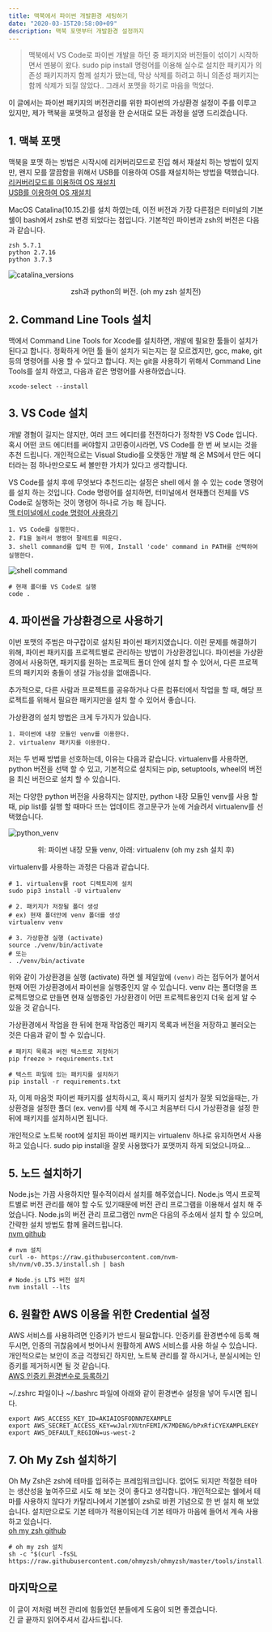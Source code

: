 ```yaml
---
title: 맥북에서 파이썬 개발환경 세팅하기
date: "2020-03-15T20:58:00+09"
description: 맥북 포맷부터 개발환경 설정까지
---
```


> 맥북에서 VS Code로 파이썬 개발을 하던 중 패키지와 버전들이 섞이기 시작하면서 멘붕이 왔다. sudo pip install 명령어를 이용해 실수로 설치한 패키지가 의존성 패키지까지 함께 설치가 됐는데, 막상 삭제를 하려고 하니 의존성 패키지는 함께 삭제가 되질 않았다.. 그래서 포맷을 하기로 마음을 먹었다.

이 글에서는 파이썬 패키지의 버전관리를 위한 파이썬의 가상환경 설정이 주를 이루고 있지만, 제가 맥북을 포맷하고 설정을 한 순서대로 모든 과정을 설명 드리겠습니다.


## 1. 맥북 포맷

맥북을 포맷 하는 방법은 시작시에 리커버리모드로 진입 해서 재설치 하는 방법이 있지만, 왠지 모를 깔끔함을 위해서 USB를 이용하여 OS를 재설치하는 방법을 택했습니다.\
[리커버리모드를 이용하여 OS 재설치](https://support.apple.com/ko-kr/HT204904)\
[USB를 이용하여 OS 재설치](https://support.apple.com/ko-kr/HT201372)

MacOS Catalina(10.15.2)를 설치 하였는데, 이전 버전과 가장 다른점은 터미널의 기본 쉘이 bash에서 zsh로 변경 되었다는 점입니다. 기본적인 파이썬과 zsh의 버전은 다음과 같습니다.

    zsh 5.7.1
    python 2.7.16
    python 3.7.3

![catalina_versions](catalina_versions.png)
<p style="text-align:center;"> zsh과 python의 버전. (oh my zsh 설치전) </p>

## 2. Command Line Tools 설치

맥에서 Command Line Tools for Xcode를 설치하면, 개발에 필요한 툴들이 설치가 된다고 합니다. 정확하게 어떤 툴 들이 설치가 되는지는 잘 모르겠지만, gcc, make, git 등의 명령어를 사용 할 수 있다고 합니다. 저는 git을 사용하기 위해서 Command Line Tools를 설치 하였고, 다음과 같은 명령어를 사용하였습니다.

    xcode-select --install

## 3. VS Code 설치

개발 경혐이 길지는 않지만, 여러 코드 에디터를 전전하다가 정착한 VS Code 입니다. 혹시 어떤 코드 에디터를 써야할지 고민중이시라면, VS Code를 한 번 써 보시는 것을 추천 드립니다. 개인적으로는 Visual Studio를 오랫동안 개발 해 온 MS에서 만든 에디터라는 점 하나만으로도 써 볼만한 가치가 있다고 생각합니다.

VS Code를 설치 후에 무엇보다 추천드리는 설정은 shell 에서 쓸 수 있는 code 명령어를 설치 하는 것입니다. Code 명령어를 설치하면, 터미널에서 현재폴더 전체를 VS Code로 실행하는 것이 명령어 하나로 가능 해 집니다.\
[맥 터미널에서 code 명령어 사용하기](https://code.visualstudio.com/docs/setup/mac)

    1. VS Code를 실행한다.
    2. F1을 눌러서 명령어 팔레트를 띄운다.
    3. shell command를 입력 한 뒤에, Install 'code' command in PATH를 선택하여 실행한다.

![shell command](shell-command.png)

``` shell
# 현재 폴더를 VS Code로 실행
code .
```

## 4. 파이썬을 가상환경으로 사용하기

이번 포맷의 주범은 마구잡이로 설치된 파이썬 패키지였습니다. 이런 문제를 해결하기 위해, 파이썬 패키지를 프로젝트별로 관리하는 방법이 가상환경입니다. 파이썬을 가상환경에서 사용하면, 패키지를 원하는 프로젝트 폴더 안에 설치 할 수 있어서, 다른 프로젝트의 패키지와 충돌이 생길 가능성을 없애줍니다.

추가적으로, 다른 사람과 프로젝트를 공유하거나 다른 컴퓨터에서 작업을 할 때, 해당 프로젝트를 위해서 필요한 패키지만을 설치 할 수 있어서 좋습니다.

가상환경의 설치 방법은 크게 두가지가 있습니다.

    1. 파이썬에 내장 모듈인 venv를 이용한다.
    2. virtualenv 패키지를 이용한다.

저는 두 번째 방법을 선호하는데, 이유는 다음과 같습니다. virtualenv를 사용하면, python 버전을 선택 할 수 있고, 기본적으로 설치되는 pip, setuptools, wheel의 버전을 최신 버전으로 설치 할 수 있습니다.

저는 다양한 python 버전을 사용하지는 않지만, python 내장 모듈인 venv를 사용 할 때, pip list를 실행 할 때마다 뜨는 업데이트 경고문구가 눈에 거슬려서 virtualenv를 선택했습니다.

![python_venv](python_venv.png)
<p style="text-align:center;"> 위: 파이썬 내장 모듈 venv, 아래: virtualenv (oh my zsh 설치 후)</p>

virtualenv를 사용하는 과정은 다음과 같습니다.

```shell
# 1. virtualenv를 root 디렉토리에 설치
sudo pip3 install -U virtualenv

# 2. 패키지가 저장될 폴더 생성
# ex) 현재 폴더안에 venv 폴더를 생성
virtualenv venv

# 3. 가상환경 실행 (activate)
source ./venv/bin/activate
# 또는
. ./venv/bin/activate
```

위와 같이 가상환경을 실행 (activate) 하면 쉘 제일앞에 `(venv)` 라는 접두어가 붙어서 현재 어떤 가상환경에서 파이썬을 실행중인지 알 수 있습니다. venv 라는 폴더명을 프로젝트명으로 만들면 현재 실행중인 가상환경이 어떤 프로젝트용인지 더욱 쉽게 알 수 있을 것 같습니다.

가상환경에서 작업을 한 뒤에 현재 작업중인 패키지 목록과 버전을 저장하고 불러오는 것은 다음과 같이 할 수 있습니다.

```shell
# 패키지 목록과 버전 텍스트로 저장하기
pip freeze > requirements.txt

# 텍스트 파일에 있는 패키지를 설치하기
pip install -r requirements.txt
```

자, 이제 마음껏 파이썬 패키지를 설치하시고, 혹시 패키지 설치가 잘못 되었을때는, 가상환경을 설정한 폴더 (ex. venv)를 삭제 해 주시고 처음부터 다시 가상환경을 설정 한 뒤에 패키지를 설치하시면 됩니다.

개인적으로 노트북 root에 설치된 파이썬 패키지는 virtualenv 하나로 유지하면서 사용하고 있습니다. sudo pip install을 잘못 사용했다가 포맷까지 하게 되었으니까요...

## 5. 노드 설치하기

Node.js는 가끔 사용하지만 필수적이라서 설치를 해주었습니다. Node.js 역시 프로젝트별로 버전 관리를 해야 할 수도 있기때문에 버전 관리 프로그램을 이용해서 설치 해 주었습니다. Node.js의 버전 관리 프로그램인 nvm은 다음의 주소에서 설치 할 수 있으며, 간략한 설치 방법도 함께 올려드립니다.\
[nvm github](https://github.com/nvm-sh/nvm)

```shell
# nvm 설치
curl -o- https://raw.githubusercontent.com/nvm-sh/nvm/v0.35.3/install.sh | bash

# Node.js LTS 버전 설치
nvm install --lts
```

## 6. 원활한 AWS 이용을 위한 Credential 설정
AWS 서비스를 사용하려면 인증키가 반드시 필요합니다. 인증키를 환경변수에 등록 해 두시면, 인증의 귀찮음에서 벗어나서 원활하게 AWS 서비스를 사용 하실 수 있습니다. 개인적으로는 보안이 조금 걱정되긴 하지만, 노트북 관리를 잘 하시거나, 분실시에는 인증키를 제거하시면 될 것 같습니다.\
[AWS 인증키 환경변수로 등록하기](https://docs.aws.amazon.com/ko_kr/cli/latest/userguide/cli-configure-envvars.html)

~/.zshrc 파일이나 ~/.bashrc 파일에 아래와 같이 환경변수 설정을 넣어 두시면 됩니다.
```shell
export AWS_ACCESS_KEY_ID=AKIAIOSFODNN7EXAMPLE
export AWS_SECRET_ACCESS_KEY=wJalrXUtnFEMI/K7MDENG/bPxRfiCYEXAMPLEKEY
export AWS_DEFAULT_REGION=us-west-2
```

## 7. Oh My Zsh 설치하기

Oh My Zsh은 zsh에 테마를 입혀주는 프레임워크입니다. 없어도 되지만 적절한 테마는 생산성을 높여주므로 시도 해 보는 것이 좋다고 생각합니다. 개인적으로는 쉘에서 테마를 사용하지 않다가 카탈리나에서 기본쉘이 zsh로 바뀐 기념으로 한 번 설치 해 보았습니다. 설치만으로도 기본 테마가 적용이되는데 기본 테마가 마음에 들어서 계속 사용하고 있습니다.\
[oh my zsh github](https://github.com/ohmyzsh/ohmyzsh)

```shell
# oh my zsh 설치
sh -c "$(curl -fsSL https://raw.githubusercontent.com/ohmyzsh/ohmyzsh/master/tools/install.sh)"
```

## 마지막으로

이 글이 저처럼 버전 관리에 힘들었던 분들에게 도움이 되면 좋겠습니다.\
긴 글 끝까지 읽어주셔서 감사드립니다.